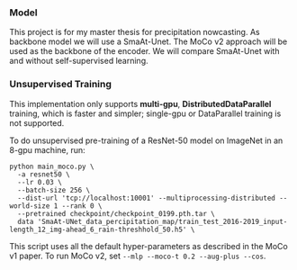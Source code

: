 ### Model

This project is for my master thesis for precipitation nowcasting. As backbone model we will use a SmaAt-Unet.
The MoCo v2 approach will be used as the backbone of the encoder. We will
compare SmaAt-Unet with and without self-supervised learning.


### Unsupervised Training

This implementation only supports **multi-gpu**, **DistributedDataParallel** training, which is faster and simpler; single-gpu or DataParallel training is not supported.

To do unsupervised pre-training of a ResNet-50 model on ImageNet in an 8-gpu machine, run:
```
python main_moco.py \
  -a resnet50 \
  --lr 0.03 \
  --batch-size 256 \
  --dist-url 'tcp://localhost:10001' --multiprocessing-distributed --world-size 1 --rank 0 \
  --pretrained checkpoint/checkpoint_0199.pth.tar \
  data 'SmaAt-UNet_data_percipitation_map/train_test_2016-2019_input-length_12_img-ahead_6_rain-threshhold_50.h5' \
```
This script uses all the default hyper-parameters as described in the MoCo v1 paper. To run MoCo v2, set `--mlp --moco-t 0.2 --aug-plus --cos`.
